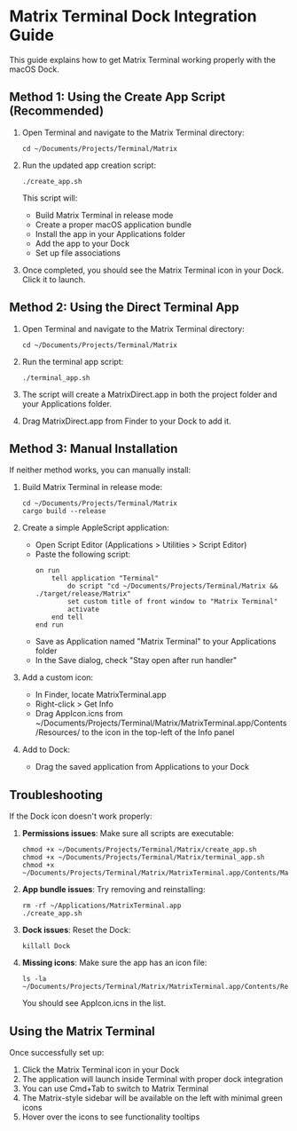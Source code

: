 # Matrix Terminal Dock Integration Guide

This guide explains how to get Matrix Terminal working properly with the macOS Dock.

## Method 1: Using the Create App Script (Recommended)

1. Open Terminal and navigate to the Matrix Terminal directory:
   ```
   cd ~/Documents/Projects/Terminal/Matrix
   ```

2. Run the updated app creation script:
   ```
   ./create_app.sh
   ```

   This script will:
   - Build Matrix Terminal in release mode
   - Create a proper macOS application bundle
   - Install the app in your Applications folder
   - Add the app to your Dock
   - Set up file associations

3. Once completed, you should see the Matrix Terminal icon in your Dock. Click it to launch.

## Method 2: Using the Direct Terminal App

1. Open Terminal and navigate to the Matrix Terminal directory:
   ```
   cd ~/Documents/Projects/Terminal/Matrix
   ```

2. Run the terminal app script:
   ```
   ./terminal_app.sh
   ```

3. The script will create a MatrixDirect.app in both the project folder and your Applications folder.

4. Drag MatrixDirect.app from Finder to your Dock to add it.

## Method 3: Manual Installation

If neither method works, you can manually install:

1. Build Matrix Terminal in release mode:
   ```
   cd ~/Documents/Projects/Terminal/Matrix
   cargo build --release
   ```

2. Create a simple AppleScript application:
   - Open Script Editor (Applications > Utilities > Script Editor)
   - Paste the following script:
     ```applescript
     on run
         tell application "Terminal"
             do script "cd ~/Documents/Projects/Terminal/Matrix && ./target/release/Matrix"
             set custom title of front window to "Matrix Terminal"
             activate
         end tell
     end run
     ```
   - Save as Application named "Matrix Terminal" to your Applications folder
   - In the Save dialog, check "Stay open after run handler"

3. Add a custom icon:
   - In Finder, locate MatrixTerminal.app
   - Right-click > Get Info
   - Drag AppIcon.icns from ~/Documents/Projects/Terminal/Matrix/MatrixTerminal.app/Contents/Resources/ to the icon in the top-left of the Info panel

4. Add to Dock:
   - Drag the saved application from Applications to your Dock

## Troubleshooting

If the Dock icon doesn't work properly:

1. **Permissions issues**: Make sure all scripts are executable:
   ```
   chmod +x ~/Documents/Projects/Terminal/Matrix/create_app.sh
   chmod +x ~/Documents/Projects/Terminal/Matrix/terminal_app.sh
   chmod +x ~/Documents/Projects/Terminal/Matrix/MatrixTerminal.app/Contents/MacOS/MatrixLauncher
   ```

2. **App bundle issues**: Try removing and reinstalling:
   ```
   rm -rf ~/Applications/MatrixTerminal.app
   ./create_app.sh
   ```

3. **Dock issues**: Reset the Dock:
   ```
   killall Dock
   ```

4. **Missing icons**: Make sure the app has an icon file:
   ```
   ls -la ~/Documents/Projects/Terminal/Matrix/MatrixTerminal.app/Contents/Resources/
   ```
   
   You should see AppIcon.icns in the list.

## Using the Matrix Terminal

Once successfully set up:

1. Click the Matrix Terminal icon in your Dock
2. The application will launch inside Terminal with proper dock integration
3. You can use Cmd+Tab to switch to Matrix Terminal
4. The Matrix-style sidebar will be available on the left with minimal green icons
5. Hover over the icons to see functionality tooltips